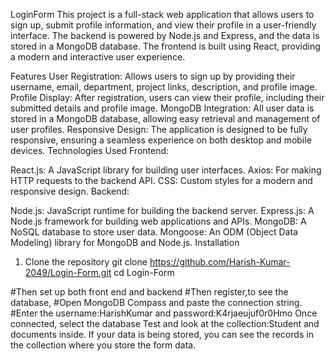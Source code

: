 LoginForm
This project is a full-stack web application that allows users to sign up, submit profile information, and view their profile in a user-friendly interface. The backend is powered by Node.js and Express, and the data is stored in a MongoDB database. The frontend is built using React, providing a modern and interactive user experience.

Features
User Registration: Allows users to sign up by providing their username, email, department, project links, description, and profile image.
Profile Display: After registration, users can view their profile, including their submitted details and profile image.
MongoDB Integration: All user data is stored in a MongoDB database, allowing easy retrieval and management of user profiles.
Responsive Design: The application is designed to be fully responsive, ensuring a seamless experience on both desktop and mobile devices.
Technologies Used
Frontend:

React.js: A JavaScript library for building user interfaces.
Axios: For making HTTP requests to the backend API.
CSS: Custom styles for a modern and responsive design.
Backend:

Node.js: JavaScript runtime for building the backend server.
Express.js: A Node.js framework for building web applications and APIs.
MongoDB: A NoSQL database to store user data.
Mongoose: An ODM (Object Data Modeling) library for MongoDB and Node.js.
Installation
1. Clone the repository
git clone https://github.com/Harish-Kumar-2049/Login-Form.git cd Login-Form

#Then set up both front end and backend #Then register,to see the database, #Open MongoDB Compass and paste the connection string. #Enter the username:HarishKumar and password:K4rjaeujuf0r0Hmo Once connected, select the database Test and look at the collection:Student and documents inside. If your data is being stored, you can see the records in the collection where you store the form data.